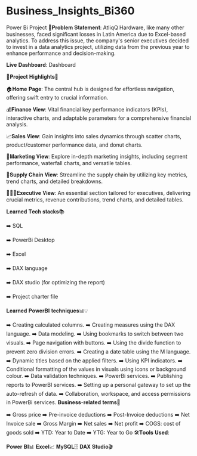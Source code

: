 # Business_Insights_Bi360
Power Bi Project
🤔𝐏𝐫𝐨𝐛𝐥𝐞𝐦 𝐒𝐭𝐚𝐭𝐞𝐦𝐞𝐧𝐭: AtliqQ Hardware, like many other businesses, faced significant losses in Latin America due to Excel-based analytics. To address this issue, the company's senior executives decided to invest in a data analytics project, utilizing data from the previous year to enhance performance and decision-making.

𝐋𝐢𝐯𝐞 𝐃𝐚𝐬𝐡𝐛𝐨𝐚𝐫𝐝: Dashboard

🌟𝐏𝐫𝐨𝐣𝐞𝐜𝐭 𝐇𝐢𝐠𝐡𝐥𝐢𝐠𝐡𝐭𝐬🌟

🏠𝐇𝐨𝐦𝐞 𝐏𝐚𝐠𝐞: The central hub is designed for effortless navigation, offering swift entry to crucial information.

💰𝐅𝐢𝐧𝐚𝐧𝐜𝐞 𝐕𝐢𝐞𝐰: Vital financial key performance indicators (KPIs), interactive charts, and adaptable parameters for a comprehensive financial analysis.

📈𝐒𝐚𝐥𝐞𝐬 𝐕𝐢𝐞𝐰: Gain insights into sales dynamics through scatter charts, product/customer performance data, and donut charts.

📢𝐌𝐚𝐫𝐤𝐞𝐭𝐢𝐧𝐠 𝐕𝐢𝐞𝐰: Explore in-depth marketing insights, including segment performance, waterfall charts, and versatile tables.

🚚𝐒𝐮𝐩𝐩𝐥𝐲 𝐂𝐡𝐚𝐢𝐧 𝐕𝐢𝐞𝐰: Streamline the supply chain by utilizing key metrics, trend charts, and detailed breakdowns.

👨🏻‍💼𝐄𝐱𝐞𝐜𝐮𝐭𝐢𝐯𝐞 𝐕𝐢𝐞𝐰: An essential section tailored for executives, delivering crucial metrics, revenue contributions, trend charts, and detailed tables.


𝐋𝐞𝐚𝐫𝐧𝐞𝐝 𝐓𝐞𝐜𝐡 𝐬𝐭𝐚𝐜𝐤𝐬📚


➡️ SQL

➡️ PowerBi Desktop

➡️ Excel

➡️ DAX language

➡️ DAX studio (for optimizing the report)

➡️ Project charter file


𝐋𝐞𝐚𝐫𝐧𝐞𝐝 𝐏𝐨𝐰𝐞𝐫𝐁𝐈 𝐭𝐞𝐜𝐡𝐧𝐢𝐪𝐮𝐞𝐬📊💡

➡️ Creating calculated columns.
➡️ Creating measures using the DAX language.
➡️ Data modeling.
➡️ Using bookmarks to switch between two visuals.
➡️ Page navigation with buttons.
➡️ Using the divide function to prevent zero division errors.
➡️ Creating a date table using the M language.
➡️ Dynamic titles based on the applied filters.
➡️ Using KPI indicators.
➡️ Conditional formatting of the values in visuals using icons or background colour.
➡️ Data validation techniques.
➡️ PowerBi services.
➡️ Publishing reports to PowerBI services.
➡️ Setting up a personal gateway to set up the auto-refresh of data.
➡️ Collaboration, workspace, and access permissions in PowerBi services.
𝐁𝐮𝐬𝐢𝐧𝐞𝐬𝐬-𝐫𝐞𝐥𝐚𝐭𝐞𝐝 𝐭𝐞𝐫𝐦𝐬💼

➡️ Gross price
➡️ Pre-invoice deductions
➡️ Post-Invoice deductions
➡️ Net Invoice sale
➡️ Gross Margin
➡️ Net sales
➡️ Net profit
➡️ COGS: cost of goods sold
➡️ YTD: Year to Date
➡️ YTG: Year to Go
🛠️𝐓𝐨𝐨𝐥𝐬 𝐔𝐬𝐞𝐝:

𝐏𝐨𝐰𝐞𝐫 𝐁𝐈📊
𝐄𝐱𝐜𝐞𝐥📈
𝐌𝐲𝐒𝐐𝐋🗄️
𝐃𝐀𝐗 𝐒𝐭𝐮𝐝𝐢𝐨🎬
